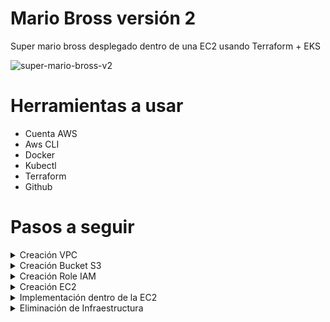 # Mario Bross versión 2

Super mario bross desplegado dentro de una EC2 usando Terraform + EKS

![super-mario-bross-v2](https://github.com/leorjs/mario-bross-v2/assets/119978221/bd574f6f-89f9-4106-9145-8f74c9f0fe97)



# Herramientas a usar

  + Cuenta AWS
  + Aws CLI
  + Docker
  + Kubectl
  + Terraform
  + Github

# Pasos a seguir
<details>
<summary>Creación VPC</summary>
   
    - EN CONSTRUCCIÖN

</details>

<details>
<summary>Creación Bucket S3</summary>

    - EN CONSTRUCCIÖN
</details>

<details>
<summary>Creación Role IAM</summary>
  
    - EN CONSTRUCCIÖN
</details>
<details>
<summary>Creación EC2</summary>
  
    - Launch Instances
      
      + EN CONSTRUCCIÖN
        
    - update OS
      + sudo apt update -y
        
    - Instalación de aws cli
      + curl "https://awscli.amazonaws.com/awscli-exe-linux-x86_64.zip" -o "awscliv2.zip"
      + sudo apt-get install unzip -y
      + unzip awscliv2.zip
      + sudo ./aws/install
      + aws --version  --> verificación
        
    - Instalación de docker
      + apt install docker.io
      + usermod -aG docker $USER
      + newgrp docker
        
    - Instalación de kubectl
      + curl -LO https://dl.k8s.io/release/$(curl -L -s https://dl.k8s.io/release/stable.txt)/bin/linux/amd64/kubectl
      + sudo install -o root -g root -m 0755 kubectl /usr/local/bin/kubectl
      + kubectl version --client --> Verificación
        
    - Instalación de Terraform
      + sudo apt install wget -y
      + wget -O- https://apt.releases.hashicorp.com/gpg | sudo gpg --dearmor -o /usr/share/keyrings/hashicorp-archive-keyring.gpg
      + echo "deb [signed-by=/usr/share/keyrings/hashicorp-archive-keyring.gpg] https://apt.releases.hashicorp.com $(lsb_release -cs) main" | sudo tee /etc/apt/sources.list.d/hashicorp.list
      + sudo apt update && sudo apt install terraform -y
</details>
<details>
<summary>Implementación dentro de la EC2</summary>
  
    - Attach IAM role en la EC2 creado
      + EN CONSTRUCCIÖN
      
    - Clonar git
      + mkdir super_mario
      + cd super_mario
      + git clone https://github.com/Aakibgithuber/Deployment-of-super-Mario-on-Kubernetes-using-terraform.git
      + cd Deployment-of-super-Mario-on-Kubernetes-using-terraform/
      + cd EKS-TF
      + Editar el archivo backend.tf file by → vim backend.tf
        - Se debe agregar el nombre del bucket antes creado
          
    - Ejecución del terraform para crear el EKS
      + terraform init
      + terraform validate
      + terraform plan
      + terraform apply --auto-approve
        
    - Updatear la configuración de EKS para conectarse al cluster
      + aws eks update-kubeconfig --name EKS_CLOUD --region us-east-1
        
    - Creación del deployment y service del mario-bross
      + kubectl apply -f deployment.yaml
      + kubectl apply -f service.yaml
        
    - Verificación de los PODs
      + kubectl get all
        
    - Buscar el LoadBalancer Ingress para acceder al juego
      + kubectl describe service mario-service
        

</details>
<details>
<summary>Eliminación de Infraestructura</summary>

    - Destruir toda la infraestructura
      + kubectl delete service mario-service
      + kubectl delete deployment mario-deployment
      + cd EKS-TF --> terraform destroy --auto-approve

</details>

